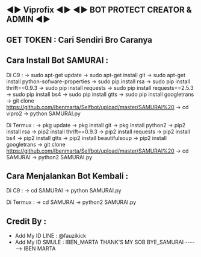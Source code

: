 ◄► Viprofix ◄►
◄► BOT PROTECT CREATOR & ADMIN ◄►
------
GET TOKEN : Cari Sendiri Bro Caranya 
------
Cara Install Bot SAMURAI :
------
Di C9 :
-> sudo apt-get update
-> sudo apt-get install git
-> sudo apt-get install python-sofware-properties
-> sudo pip install rsa
-> sudo pip install thrift==0.9.3
-> sudo pip install requests
-> sudo pip install requests==2.5.3
-> sudo pip install bs4
-> sudo pip install gtts
-> sudo pip install googletrans
-> git clone https://github.com/Ibenmarta/Selfbot/upload/master/SAMURAI%20
-> cd vipro2
-> python SAMURAI.py

Di Termux :
-> pkg update
-> pkg install git
-> pkg install python2
-> pip2 install rsa
-> pip2 install thrift==0.9.3
-> pip2 install requests
-> pip2 install bs4
-> pip2 install gtts
-> pip2 install beautifulsoup
-> pip2 install googletrans
-> git clone https://github.com/Ibenmarta/Selfbot/upload/master/SAMURAI%20
-> cd SAMURAI 
-> python2 SAMURAI.py

Cara Menjalankan Bot Kembali :
------
Di C9 :
-> cd SAMURAI
-> python SAMURAI.py

Di Termux :
-> cd SAMURAI
-> python2 SAMURAI.py


Credit By :
------
- Add My ID LINE : @fauzikick
- Add My ID SMULE : IBEN_MARTA
THANK'S MY SOB
BYE_SAMURAI
------> IBEN MARTA

